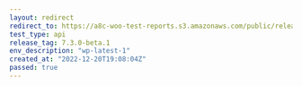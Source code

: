 ```yaml
---
layout: redirect
redirect_to: https://a8c-woo-test-reports.s3.amazonaws.com/public/release/7.3.0-beta.1/wp-latest-1/api/index.html
test_type: api
release_tag: 7.3.0-beta.1
env_description: "wp-latest-1"
created_at: "2022-12-20T19:08:04Z"
passed: true
---
```

